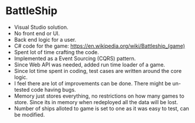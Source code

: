 # BattleShip

* Visual Studio solution.
* No front end or UI.
* Back end logic for a user.
* C# code for the game: https://en.wikipedia.org/wiki/Battleship_(game)
* Spent lot of time crafting the code.
* Implemented as a Event Sourcing (CQRS) pattern.
* Since Web API was needed, added run time loader of a game.
* Since lot time spent in coding, test cases are written around the core logic.
* I feel there are lot of improvements can be done. There might be un-tested code having bugs.
* Memory just stores everything, no restrictions on how many games to store. Since its in memory when redeployed all the data will be lost.
* Number of ships alloted to game is set to one as it was easy to test, can be modified.

